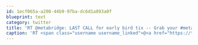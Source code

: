 ```yaml
---
id: 1ecf065a-a200-44b9-97ba-dc6d1a893a0f
blueprint: text
category: twitter
title: 'RT @metabridge: LAST CALL for early bird tix -- Grab your #metabridge finale party ticket now! ow.ly/1Wb8su'
caption: 'RT <span class="username username_linked">@<a href="https://twitter.com/metabridge" title="Metabridge">metabridge</a></span>: LAST CALL for early bird tix -- Grab your <span class="hashtag hashtag_local">#<a href="http://tweettemp.darylchymko.ca/?tag=metabridge">metabridge</a> finale party ticket now! <a href="http://ow.ly/1Wb8su" title="http://ow.ly/1Wb8su" class="link link_untco">ow.ly/1Wb8su</a>'
---
```

